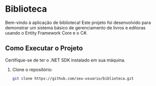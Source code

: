 # Biblioteca

Bem-vindo à aplicação de biblioteca! Este projeto foi desenvolvido para demonstrar um sistema básico de gerenciamento de livros e editoras usando o Entity Framework Core e o C#.

## Como Executar o Projeto

Certifique-se de ter o .NET SDK instalado em sua máquina.

1. Clone o repositório:

   ```bash
   git clone https://github.com/seu-usuario/biblioteca.git
